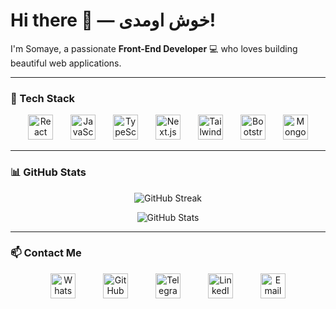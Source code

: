 # Hi there 👋 — خوش اومدی!

I'm Somaye, a passionate **Front-End Developer** 💻 who loves building beautiful web applications.

---

### 🚀 Tech Stack

<p align="center">
  <a href="https://reactjs.org" target="_blank" rel="noopener noreferrer" aria-label="React" style="margin: 0 12px; display: inline-block;">
    <img src="https://cdn.jsdelivr.net/npm/simple-icons@v10/icons/react.svg" alt="React" width="40" height="40" style="transition: transform 0.3s ease-in-out;"/>
  </a>
  <a href="https://developer.mozilla.org/en-US/docs/Web/JavaScript" target="_blank" rel="noopener noreferrer" aria-label="JavaScript" style="margin: 0 12px; display: inline-block;">
    <img src="https://cdn.jsdelivr.net/npm/simple-icons@v10/icons/javascript.svg" alt="JavaScript" width="40" height="40" style="transition: transform 0.3s ease-in-out;"/>
  </a>
  <a href="https://www.typescriptlang.org" target="_blank" rel="noopener noreferrer" aria-label="TypeScript" style="margin: 0 12px; display: inline-block;">
    <img src="https://cdn.jsdelivr.net/npm/simple-icons@v10/icons/typescript.svg" alt="TypeScript" width="40" height="40" style="transition: transform 0.3s ease-in-out;"/>
  </a>
  <a href="https://nextjs.org" target="_blank" rel="noopener noreferrer" aria-label="Next.js" style="margin: 0 12px; display: inline-block;">
    <img src="https://cdn.jsdelivr.net/npm/simple-icons@v10/icons/nextdotjs.svg" alt="Next.js" width="40" height="40" style="transition: transform 0.3s ease-in-out;"/>
  </a>
  <a href="https://tailwindcss.com" target="_blank" rel="noopener noreferrer" aria-label="Tailwind CSS" style="margin: 0 12px; display: inline-block;">
    <img src="https://cdn.jsdelivr.net/npm/simple-icons@v10/icons/tailwindcss.svg" alt="Tailwind CSS" width="40" height="40" style="transition: transform 0.3s ease-in-out;"/>
  </a>
  <a href="https://getbootstrap.com" target="_blank" rel="noopener noreferrer" aria-label="Bootstrap" style="margin: 0 12px; display: inline-block;">
    <img src="https://cdn.jsdelivr.net/npm/simple-icons@v10/icons/bootstrap.svg" alt="Bootstrap" width="40" height="40" style="transition: transform 0.3s ease-in-out;"/>
  </a>
  <a href="https://www.mongodb.com" target="_blank" rel="noopener noreferrer" aria-label="MongoDB" style="margin: 0 12px; display: inline-block;">
    <img src="https://cdn.jsdelivr.net/npm/simple-icons@v10/icons/mongodb.svg" alt="MongoDB" width="40" height="40" style="transition: transform 0.3s ease-in-out;"/>
  </a>
</p>

---

### 📊 GitHub Stats

<p align="center">
  <img src="https://github-readme-streak-stats.herokuapp.com/?user=somaye56&theme=radical" alt="GitHub Streak" />
</p>

<p align="center">
  <img src="https://github-readme-stats.vercel.app/api?username=somaye56&show_icons=true&count_private=true&include_all_commits=true&theme=radical" alt="GitHub Stats" />
</p>

---

### 📫 Contact Me

<p align="center">
  <a href="https://wa.me/989356130954" target="_blank" rel="noopener noreferrer" aria-label="WhatsApp" style="margin: 0 20px; display: inline-block;">
    <img src="https://cdn.jsdelivr.net/npm/simple-icons@v10/icons/whatsapp.svg" alt="WhatsApp" width="40" height="40" style="transition: transform 0.3s ease-in-out;"/>
  </a>
  <a href="https://github.com/somaye56" target="_blank" rel="noopener noreferrer" aria-label="GitHub" style="margin: 0 20px; display: inline-block;">
    <img src="https://cdn.jsdelivr.net/npm/simple-icons@v10/icons/github.svg" alt="GitHub" width="40" height="40" style="transition: transform 0.3s ease-in-out;"/>
  </a>
  <a href="https://t.me/QSomayeh" target="_blank" rel="noopener noreferrer" aria-label="Telegram" style="margin: 0 20px; display: inline-block;">
    <img src="https://cdn.jsdelivr.net/npm/simple-icons@v10/icons/telegram.svg" alt="Telegram" width="40" height="40" style="transition: transform 0.3s ease-in-out;"/>
  </a>
  <a href="https://www.linkedin.com/in/somaye-baniasadi" target="_blank" rel="noopener noreferrer" aria-label="LinkedIn" style="margin: 0 20px; display: inline-block;">
    <img src="https://cdn.jsdelivr.net/npm/simple-icons@v10/icons/linkedin.svg" alt="LinkedIn" width="40" height="40" style="transition: transform 0.3s ease-in-out;"/>
  </a>
  <a href="mailto:s0maye.baniasadiii@gmail.com" target="_blank" rel="noopener noreferrer" aria-label="Email" style="margin: 0 20px; display: inline-block;">
    <img src="https://cdn.jsdelivr.net/npm/simple-icons@v10/icons/gmail.svg" alt="Email" width="40" height="40" style="transition: transform 0.3s ease-in-out;"/>
  </a>
</p>
